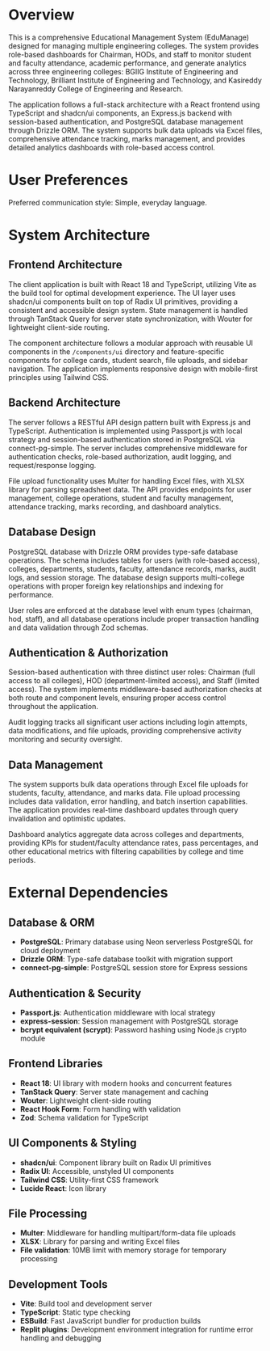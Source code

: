 # Overview

This is a comprehensive Educational Management System (EduManage) designed for managing multiple engineering colleges. The system provides role-based dashboards for Chairman, HODs, and staff to monitor student and faculty attendance, academic performance, and generate analytics across three engineering colleges: BGIIG Institute of Engineering and Technology, Brilliant Institute of Engineering and Technology, and Kasireddy Narayanreddy College of Engineering and Research.

The application follows a full-stack architecture with a React frontend using TypeScript and shadcn/ui components, an Express.js backend with session-based authentication, and PostgreSQL database management through Drizzle ORM. The system supports bulk data uploads via Excel files, comprehensive attendance tracking, marks management, and provides detailed analytics dashboards with role-based access control.

# User Preferences

Preferred communication style: Simple, everyday language.

# System Architecture

## Frontend Architecture
The client application is built with React 18 and TypeScript, utilizing Vite as the build tool for optimal development experience. The UI layer uses shadcn/ui components built on top of Radix UI primitives, providing a consistent and accessible design system. State management is handled through TanStack Query for server state synchronization, with Wouter for lightweight client-side routing.

The component architecture follows a modular approach with reusable UI components in the `/components/ui` directory and feature-specific components for college cards, student search, file uploads, and sidebar navigation. The application implements responsive design with mobile-first principles using Tailwind CSS.

## Backend Architecture
The server follows a RESTful API design pattern built with Express.js and TypeScript. Authentication is implemented using Passport.js with local strategy and session-based authentication stored in PostgreSQL via connect-pg-simple. The server includes comprehensive middleware for authentication checks, role-based authorization, audit logging, and request/response logging.

File upload functionality uses Multer for handling Excel files, with XLSX library for parsing spreadsheet data. The API provides endpoints for user management, college operations, student and faculty management, attendance tracking, marks recording, and dashboard analytics.

## Database Design
PostgreSQL database with Drizzle ORM provides type-safe database operations. The schema includes tables for users (with role-based access), colleges, departments, students, faculty, attendance records, marks, audit logs, and session storage. The database design supports multi-college operations with proper foreign key relationships and indexing for performance.

User roles are enforced at the database level with enum types (chairman, hod, staff), and all database operations include proper transaction handling and data validation through Zod schemas.

## Authentication & Authorization
Session-based authentication with three distinct user roles: Chairman (full access to all colleges), HOD (department-limited access), and Staff (limited access). The system implements middleware-based authorization checks at both route and component levels, ensuring proper access control throughout the application.

Audit logging tracks all significant user actions including login attempts, data modifications, and file uploads, providing comprehensive activity monitoring and security oversight.

## Data Management
The system supports bulk data operations through Excel file uploads for students, faculty, attendance, and marks data. File upload processing includes data validation, error handling, and batch insertion capabilities. The application provides real-time dashboard updates through query invalidation and optimistic updates.

Dashboard analytics aggregate data across colleges and departments, providing KPIs for student/faculty attendance rates, pass percentages, and other educational metrics with filtering capabilities by college and time periods.

# External Dependencies

## Database & ORM
- **PostgreSQL**: Primary database using Neon serverless PostgreSQL for cloud deployment
- **Drizzle ORM**: Type-safe database toolkit with migration support
- **connect-pg-simple**: PostgreSQL session store for Express sessions

## Authentication & Security
- **Passport.js**: Authentication middleware with local strategy
- **express-session**: Session management with PostgreSQL storage
- **bcrypt equivalent (scrypt)**: Password hashing using Node.js crypto module

## Frontend Libraries
- **React 18**: UI library with modern hooks and concurrent features
- **TanStack Query**: Server state management and caching
- **Wouter**: Lightweight client-side routing
- **React Hook Form**: Form handling with validation
- **Zod**: Schema validation for TypeScript

## UI Components & Styling
- **shadcn/ui**: Component library built on Radix UI primitives
- **Radix UI**: Accessible, unstyled UI components
- **Tailwind CSS**: Utility-first CSS framework
- **Lucide React**: Icon library

## File Processing
- **Multer**: Middleware for handling multipart/form-data file uploads
- **XLSX**: Library for parsing and writing Excel files
- **File validation**: 10MB limit with memory storage for temporary processing

## Development Tools
- **Vite**: Build tool and development server
- **TypeScript**: Static type checking
- **ESBuild**: Fast JavaScript bundler for production builds
- **Replit plugins**: Development environment integration for runtime error handling and debugging